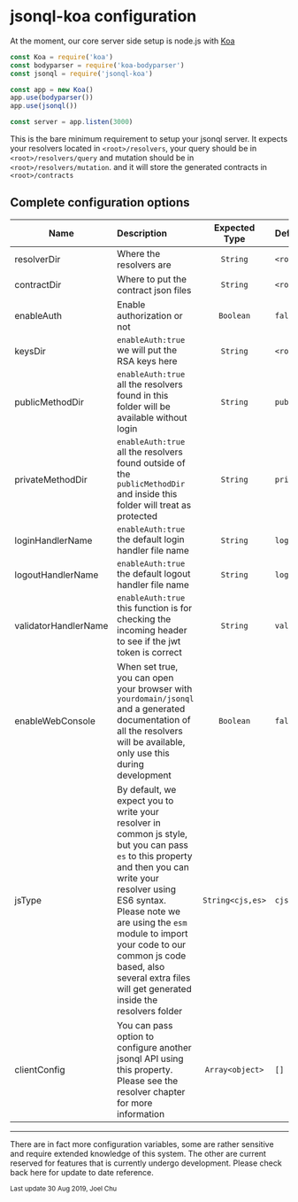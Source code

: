 # jsonql-koa configuration

At the moment, our core server side setup is node.js with [Koa](https://koajs.com/)

```js
const Koa = require('koa')
const bodyparser = require('koa-bodyparser')
const jsonql = require('jsonql-koa')

const app = new Koa()
app.use(bodyparser())
app.use(jsonql())

const server = app.listen(3000)

```

This is the bare minimum requirement to setup your jsonql server.
It expects your resolvers located in `<root>/resolvers`, your query should be in `<root>/resolvers/query` and mutation should be in `<root>/resolvers/mutation`.
and it will store the generated contracts in `<root>/contracts`

## Complete configuration options

| Name        | Description           | Expected Type | Default value  |
| ----------- |:----------------------| :------------:| :--------------|
| resolverDir | Where the resolvers are | `String` |`<root>/resolvers` |
| contractDir | Where to put the contract json files | `String` | `<root>/contracts` |
| enableAuth  | Enable authorization or not | `Boolean` | `false` |
| keysDir     | `enableAuth:true` we will put the RSA keys here | `String` | `<root>/keys`|
|publicMethodDir | `enableAuth:true` all the resolvers found in this folder will be available without login | `String` | `public` |
|privateMethodDir| `enableAuth:true` all the resolvers found outside of the `publicMethodDir` and inside this folder will treat as protected | `String` | `private` |
| loginHandlerName | `enableAuth:true` the default login handler file name | `String` | `login` |
| logoutHandlerName | `enableAuth:true` the default logout handler file name | `String` | `logout` |
| validatorHandlerName | `enableAuth:true` this function is for checking the incoming header to see if the jwt token is correct | `String` | `validator` |
| enableWebConsole | When set true, you can open your browser with `yourdomain/jsonql` and a generated documentation of all the resolvers will be available, only use this during development | `Boolean` | `false` |
| jsType | By default, we expect you to write your resolver in common js style, but you can pass `es` to this property and then you can write your resolver using ES6 syntax. Please note we are using the `esm` module to import your code to our common js code based, also several extra files will get generated inside the resolvers folder | `String<cjs,es>` | `cjs` |
| clientConfig | You can pass option to configure another jsonql API using this property. Please see the resolver chapter for more information | `Array<object>` | `[]` |

---

There are in fact more configuration variables, some are rather sensitive and require extended knowledge of this system. The other are current reserved for features that is currently undergo development. Please check back here for update to date reference.

<small>Last update 30 Aug 2019, Joel Chu</small>
